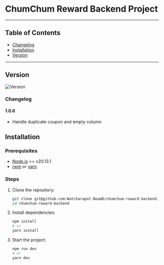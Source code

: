 # ChumChum Reward Backend Project

<!-- ![License](https://img.shields.io/badge/license-MIT-green) -->
---

## Table of Contents

- [Changelog](#changelog)
- [Installation](#installation)
- [Version](#version)

---

## Version

![Version](https://img.shields.io/badge/version-1.0.3-blue)

### Changelog

#### 1.0.6
<!-- - Add Line flex include doc_ref and points_used
  - `POST /api/v1/reward/upload-coupon-list`
- Basic error handling
- Add email template include doc_ref and points_used -->
- Handle duplicate coupon and empty column


## Installation

### Prerequisites

- [Node.js](https://nodejs.org/) >= v20.13.1
- [npm](https://www.npmjs.com/) or [yarn](https://yarnpkg.com/)

### Steps

1. Clone the repository:
   ```bash
   git clone git@github.com:Watcharapol-BeamD/chumchum-reward-backend.git
   cd chumchum-reward-backend
2. Install dependencies:
   ```bash
   npm install
   # or
   yarn install
3. Start the project:
   ```bash
   npm run dev
   # or
   yarn dev

